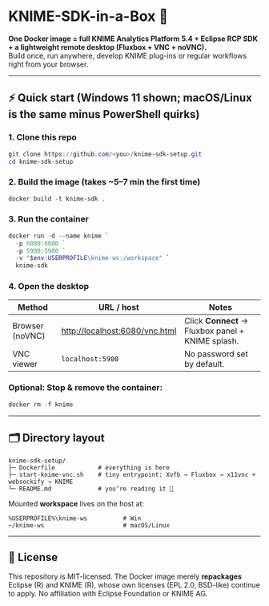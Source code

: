# KNIME-SDK-in-a-Box 🐳

**One Docker image = full KNIME Analytics Platform 5.4 + Eclipse RCP SDK + a lightweight remote desktop (Fluxbox + VNC + noVNC).**  
Build once, run anywhere, develop KNIME plug-ins or regular workflows right from your browser.

---
## ⚡ Quick start (Windows 11 shown; macOS/Linux is the same minus PowerShell quirks)
### 1. Clone this repo
```powershell
git clone https://github.com/<you>/knime-sdk-setup.git
cd knime-sdk-setup
```
### 2. Build the image (takes ~5–7 min the first time)
```powershell
docker build -t knime-sdk .
```

### 3. Run the container
```powershell
docker run -d --name knime `
  -p 6080:6080 `           
  -p 5900:5900 ` 
  -v "$env:USERPROFILE\knime-ws:/workspace" `
  knime-sdk
````

### 4. Open the desktop

| Method          | URL / host                                                       | Notes                                             |
| --------------- | ---------------------------------------------------------------- | ------------------------------------------------- |
| Browser (noVNC) | [http://localhost:6080/vnc.html](http://localhost:6080/vnc.html) | Click **Connect** → Fluxbox panel + KNIME splash. |
| VNC viewer      | `localhost:5900`                                                 | No password set by default.                       |

### Optional: Stop & remove the container:

```powershell
docker rm -f knime
```

---

## 🗂 Directory layout

```
knime-sdk-setup/
├─ Dockerfile            # everything is here
├─ start-knime-vnc.sh    # tiny entrypoint: Xvfb → Fluxbox → x11vnc + websockify → KNIME
└─ README.md             # you’re reading it 🙂
```

Mounted **workspace** lives on the host at:

```
%USERPROFILE%\knime-ws          # Win
~/knime-ws                      # macOS/Linux
```

---

## 🪪 License

This repository is MIT-licensed. The Docker image merely **repackages** Eclipse
(R) and KNIME (R), whose own licenses (EPL 2.0, BSD-like) continue to apply.
No affiliation with Eclipse Foundation or KNIME AG.
```

